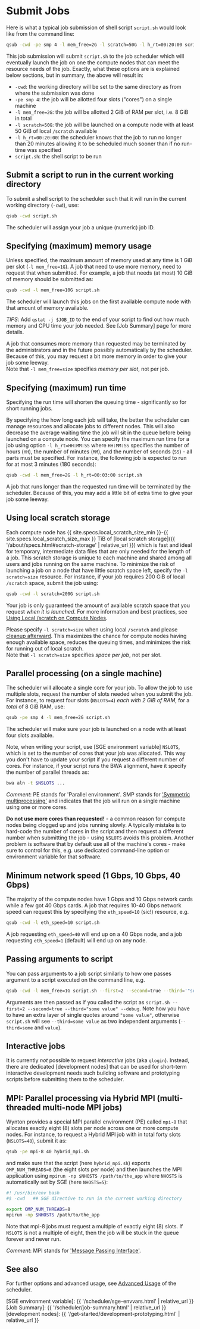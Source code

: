 # Submit Jobs

Here is what a typical job submission of shell script `script.sh` would look like from the command line:

```sh
qsub -cwd -pe smp 4 -l mem_free=2G -l scratch=50G -l h_rt=00:20:00 script.sh
```

This job submission will submit `script.sh` to the job scheduler which will eventually launch the job on one the compute nodes that can meet the resource needs of the job.  Exactly, what these options are is explained below sections, but in summary, the above will result in:

* `-cwd`: the working directory will be set to the same directory as from where the submission was done
* `-pe smp 4`: the job will be allotted four slots ("cores") on a single machine
* `-l mem_free=2G`: the job will be allotted 2 GiB of RAM per slot, i.e. 8 GiB in total
* `-l scratch=50G`: the job will be launched on a compute node with at least 50 GiB of local `/scratch` available
* `-l h_rt=00:20:00`: the scheduler knows that the job to run no longer than 20 minutes allowing it to be scheduled much sooner than if no run-time was specified
* `script.sh`: the shell script to be run



## Submit a script to run in the current working directory

To submit a shell script to the scheduler such that it will run in the current working directory (`-cwd`), use:
```sh
qsub -cwd script.sh
```
The scheduler will assign your job a unique (numeric) job ID.


## Specifying (maximum) memory usage

Unless specified, the maximum amount of memory used at any time is 1 GiB per slot (`-l mem_free=1G`).  A job that need to use more memory, need to request that when submitted.  For example, a job that needs (at most) 10 GiB of memory should be submitted as:
```sh
qsub -cwd -l mem_free=10G script.sh
```
The scheduler will launch this jobs on the first available compute node with that amount of memory available.

_TIPS_: Add `qstat -j $JOB_ID` to the end of your script to find out how much memory and CPU time your job needed.  See [Job Summary] page for more details.

<div class="alert alert-warning" role="alert">
A job that consumes more memory than requested may be terminated by the administrators and in the future possibly automatically by the scheduler.  Because of this, you may request a bit more memory in order to give your job some leeway.
</div>

<div class="alert alert-warning" role="alert">
Note that <code>-l mem_free=size</code> specifies <em>memory per slot</em>, not per job.
</div>



## Specifying (maximum) run time

<div class="alert alert-info" role="alert">
Specifying the run time will shorten the queuing time - significantly so for short running jobs.
</div>

By specifying the how long each job will take, the better the scheduler can manage resources and allocate jobs to different nodes.  This will also decrease the average waiting time the job will sit in the queue before being launched on a compute node.  You can specify the maximum run time for a job using option `-l h_rt=HH:MM:SS` where `HH:MM:SS` specifies the number of hours (`HH`), the number of minutes (`MM`), and the number of seconds (`SS`) - all parts must be specified.  For instance, the following job is expected to run for at most 3 minutes (180 seconds):
```sh
qsub -cwd -l mem_free=2G -l h_rt=00:03:00 script.sh
```

<div class="alert alert-warning" role="alert">
A job that runs longer than the requested run time will be terminated by the scheduler.  Because of this, you may add a little bit of extra time to give your job some leeway.
</div>



## Using local scratch storage

Each compute node has {{ site.specs.local_scratch_size_min }}-{{ site.specs.local_scratch_size_max }} TiB of [local scratch storage]({{ '/about/specs.html#scratch-storage' | relative_url }}) which is fast and ideal for temporary, intermediate data files that are only needed for the length of a job.  This scratch storage is unique to each machine and shared among all users and jobs running on the same machine.  To minimize the risk of launching a job on a node that have little scratch space left, specify the `-l scratch=size` resource.  For instance, if your job requires 200 GiB of local `/scratch` space, submit the job using:
```sh
qsub -cwd -l scratch=200G script.sh
```

Your job is only guaranteed the amount of available scratch space that you request _when it is launched_.  For more information and best practices, see [Using Local /scratch on Compute Nodes](using-local-scratch.html).

<div class="alert alert-warning" role="alert">
Please specify <code>-l scratch=size</code> when using local <code>/scratch</code> and please <a href="using-local-scratch.html">cleanup afterward</a>.  This maximizes the chance for compute nodes having enough available space, reduces the queuing times, and minimizes the risk for running out of local scratch.
</div>

<div class="alert alert-warning" role="alert">
Note that <code>-l scratch=size</code> specifies <em>space per job</em>, not per slot.
</div>


## Parallel processing (on a single machine)

The scheduler will allocate a single core for your job.  To allow the job to use multiple slots, request the number of slots needed when you submit the job.  For instance, to request four slots (`NSLOTS=4`) _each with 2 GiB of RAM_, for a _total_ of 8 GiB RAM, use:
```sh
qsub -pe smp 4 -l mem_free=2G script.sh
```
The scheduler will make sure your job is launched on a node with at least four slots available.

Note, when writing your script, use [SGE environment variable] `NSLOTS`, which is set to the number of cores that your job was allocated.  This way you don't have to update your script if you request a different number of cores.  For instance, if your script runs the BWA alignment, have it specify the number of parallel threads as:
```sh
bwa aln -t $NSLOTS ...
```

_Comment_: PE stands for 'Parallel environment'.  SMP stands for ['Symmetric multiprocessing'](https://en.wikipedia.org/wiki/Symmetric_multiprocessing) and indicates that the job will run on a single machine using one or more cores.


<div class="alert alert-danger" role="alert">
<strong>Do not use more cores than requested!</strong> - a common reason for compute nodes being clogged up and jobs running slowly.  A typically mistake is to hard-code the number of cores in the script and then request a different number when submitting the job - using <code>NSLOTS</code> avoids this problem.  Another problem is software that by default use all of the machine's cores - make sure to control for this, e.g. use dedicated command-line option or environment variable for that software.
</div>


## Minimum network speed (1 Gbps, 10 Gbps, 40 Gbps)

The majority of the compute nodes have 1 Gbps and 10 Gbps network cards while a few got 40 Gbps cards.  A job that requires 10-40 Gbps network speed can request this by specifying the `eth_speed=10` (sic!) resource, e.g.
```sh
qsub -cwd -l eth_speed=10 script.sh
```
A job requesting `eth_speed=40` will end up on a 40 Gbps node, and a job requesting `eth_speed=1` (default) will end up on any node.



## Passing arguments to script

You can pass arguments to a job script similarly to how one passes argument to a script executed on the command line, e.g.
```sh
qsub -cwd -l mem_free=1G script.sh --first=2 --second=true --third='"some value"' --debug
```
Arguments are then passed as if you called the script as `script.sh --first=2 --second=true --third="some value" --debug`.  Note how you have to have an extra layer of single quotes around `"some value"`, otherwise `script.sh` will see `--third=some value` as two independent arguments (`--third=some` and `value`).


## Interactive jobs

It is currently _not_ possible to request _interactive_ jobs (aka `qlogin`).  Instead, there are dedicated [development nodes] that can be used for short-term interactive development needs such building software and prototyping scripts before submitting them to the scheduler.



## MPI: Parallel processing via Hybrid MPI (multi-threaded multi-node MPI jobs)

Wynton provides a special MPI parallel environment (PE) called `mpi-8` that allocates exactly eight (8) slots per node across one or more compute nodes.  For instance, to request a Hybrid MPI job with in total forty slots (`NSLOTS=40`), submit it as:

```sh
qsub -pe mpi-8 40 hybrid_mpi.sh
```
and make sure that the script (here `hybrid_mpi.sh`) exports `OMP_NUM_THREADS=8` (the eight slots per node) and then launches the MPI application using `mpirun -np $NHOSTS /path/to/the_app` where `NHOSTS` is automatically set by SGE (here `NHOSTS=5`):

```sh
#! /usr/bin/env bash
#$ -cwd   ## SGE directive to run in the current working directory

export OMP_NUM_THREADS=8
mpirun -np $NHOSTS /path/to/the_app
```

<div class="alert alert-warning" role="alert">
Note that mpi-8 jobs must request a multiple of exactly eight (8) slots.  If <code>NSLOTS</code> is not a multiple of eight, then the job will be stuck in the queue forever and never run.
</div>

_Comment_: MPI stands for ['Message Passing Interface'](https://en.wikipedia.org/wiki/Message_Passing_Interface).



<!--
## Defaults

* Memory usage (per slot): If not specified, the default is `-l mem_free=1G`.

* Working directory: If not specified (e.g. `-cwd`), the default working directory is `$HOME`.
-->


## See also

For further options and advanced usage, see [Advanced Usage](advanced-usage.html) of the scheduler.

[SGE environment variable]: {{ '/scheduler/sge-envvars.html' | relative_url }}
[Job Summary]: {{ '/scheduler/job-summary.html' | relative_url }}
[development nodes]: {{ '/get-started/development-prototyping.html' | relative_url }}

